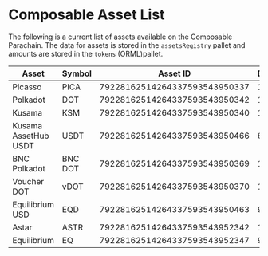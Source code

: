 # Composable Asset List

The following is a current list of assets available on the Composable Parachain. The data for assets is stored in the `assetsRegistry` pallet and amounts are stored in the `tokens` (ORML)pallet.

| Asset                | Symbol  | Asset ID                      | Decimals |
| -------------------- | ------- | ----------------------------- | -------- |
| Picasso              | PICA    | 79228162514264337593543950337 | 12       |
| Polkadot             | DOT     | 79228162514264337593543950342 | 10       |
| Kusama               | KSM     | 79228162514264337593543950340 | 12       |
| Kusama AssetHub USDT | USDT    | 79228162514264337593543950466 | 6        |
| BNC Polkadot         | BNC DOT | 79228162514264337593543950369 | 10       |
| Voucher DOT          | vDOT    | 79228162514264337593543950370 | 10       |
| Equilibrium USD      | EQD     | 79228162514264337593543950463 | 9        |
| Astar                | ASTR    | 79228162514264337593543952342 | 18       |
| Equilibrium          | EQ      | 79228162514264337593543952347 | 9        |

